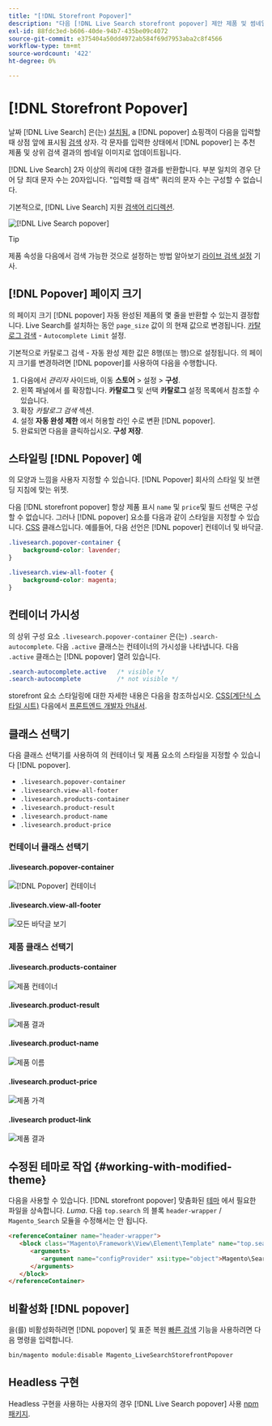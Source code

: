 ```yaml
---
title: "[!DNL Storefront Popover]"
description: "다음 [!DNL Live Search storefront popover] 제안 제품 및 썸네일을 동적으로 반환합니다."
exl-id: 88fdc3ed-b606-40de-94b7-435be09c4072
source-git-commit: e375404a50dd4972ab584f69d7953aba2c8f4566
workflow-type: tm+mt
source-wordcount: '422'
ht-degree: 0%

---
```


# [!DNL Storefront Popover]

날짜 [!DNL Live Search] 은(는) [설치됨](install.md), a [!DNL popover] 쇼핑객이 다음을 입력할 때 상점 앞에 표시됨 [검색](https://experienceleague.adobe.com/docs/commerce-admin/catalog/catalog/search/search.html#quick-search) 상자. 각 문자를 입력한 상태에서 [!DNL popover] 는 추천 제품 및 상위 검색 결과의 썸네일 이미지로 업데이트됩니다.

[!DNL Live Search] 2자 이상의 쿼리에 대한 결과를 반환합니다. 부분 일치의 경우 단어 당 최대 문자 수는 20자입니다. &quot;입력할 때 검색&quot; 쿼리의 문자 수는 구성할 수 없습니다.

기본적으로, [!DNL Live Search] 지원 [검색어 리디렉션](https://experienceleague.adobe.com/docs/commerce-admin/catalog/catalog/search/search-terms.html).

![[!DNL Live Search popover]](assets/storefront-search-as-you-type.png)

>[!TIP]
>
>제품 속성을 다음에서 검색 가능한 것으로 설정하는 방법 알아보기 [라이브 검색 설정](workspace.md) 기사.

## [!DNL Popover] 페이지 크기

의 페이지 크기 [!DNL popover] 자동 완성된 제품의 몇 줄을 반환할 수 있는지 결정합니다. Live Search를 설치하는 동안 `page_size` 값이 의 현재 값으로 변경됩니다. [카탈로그 검색](https://experienceleague.adobe.com/docs/commerce-admin/config/catalog/catalog.html) - `Autocomplete Limit` 설정.

기본적으로 카탈로그 검색 - 자동 완성 제한 값은 8행(또는 행)으로 설정됩니다. 의 페이지 크기를 변경하려면 [!DNL popover]를 사용하여 다음을 수행합니다.

1. 다음에서 *관리자* 사이드바, 이동 **스토어** > 설정 > **구성**.
1. 왼쪽 패널에서 를 확장합니다. **카탈로그** 및 선택 **카탈로그** 설정 목록에서 참조할 수 있습니다.
1. 확장 *카탈로그 검색* 섹션.
1. 설정 **자동 완성 제한** 에서 허용할 라인 수로 변환 [!DNL popover].
1. 완료되면 다음을 클릭하십시오. **구성 저장**.

## 스타일링 [!DNL Popover] 예

의 모양과 느낌을 사용자 지정할 수 있습니다. [!DNL Popover] 회사의 스타일 및 브랜딩 지침에 맞는 위젯.

다음 [!DNL storefront popover] 항상 제품 표시 `name` 및 `price`및 필드 선택은 구성할 수 없습니다. 그러나 [!DNL popover] 요소를 다음과 같이 스타일을 지정할 수 있습니다. [CSS](https://developer.adobe.com/commerce/frontend-core/guide/css/) 클래스입니다. 예를들어, 다음 선언은 [!DNL popover] 컨테이너 및 바닥글.

```css
.livesearch.popover-container {
    background-color: lavender;
}

.livesearch.view-all-footer {
    background-color: magenta;
}
```

## 컨테이너 가시성

의 상위 구성 요소 `.livesearch.popover-container` 은(는) `.search-autocomplete`.  다음 `.active` 클래스는 컨테이너의 가시성을 나타냅니다. 다음 `.active` 클래스는 [!DNL popover] 열려 있습니다.

```css
.search-autocomplete.active   /* visible */
.search-autocomplete          /* not visible */
```

storefront 요소 스타일링에 대한 자세한 내용은 다음을 참조하십시오. [CSS(계단식 스타일 시트)](https://developer.adobe.com/commerce/frontend-core/guide/css/) 다음에서 [프론트엔드 개발자 안내서](https://developer.adobe.com/commerce/frontend-core/guide/).

## 클래스 선택기

다음 클래스 선택기를 사용하여 의 컨테이너 및 제품 요소의 스타일을 지정할 수 있습니다 [!DNL popover].

- `.livesearch.popover-container`
- `.livesearch.view-all-footer`
- `.livesearch.products-container`
- `.livesearch.product-result`
- `.livesearch.product-name`
- `.livesearch.product-price`

### 컨테이너 클래스 선택기

#### .livesearch.popover-container

![[!DNL Popover] 컨테이너](assets/livesearch-popover-container.png)

#### .livesearch.view-all-footer

![모든 바닥글 보기](assets/livesearch-view-all-footer.png)

### 제품 클래스 선택기

#### .livesearch.products-container

![제품 컨테이너](assets/livesearch-product-container.png)

#### .livesearch.product-result

![제품 결과](assets/livesearch-product-result.png)

#### .livesearch.product-name

![제품 이름](assets/livesearch-product-name.png)

#### .livesearch.product-price

![제품 가격](assets/livesearch-product-price.png)

#### .livesearch product-link

![제품 결과](assets/livesearch-product-link.png)

## 수정된 테마로 작업 {#working-with-modified-theme}

다음을 사용할 수 있습니다. [!DNL storefront popover] 맞춤화된 [테마](https://developer.adobe.com/commerce/frontend-core/guide/themes/) 에서 필요한 파일을 상속합니다. *Luma*. 다음 `top.search` 의 블록 `header-wrapper` / `Magento_Search` 모듈을 수정해서는 안 됩니다.

```html
<referenceContainer name="header-wrapper">
   <block class="Magento\Framework\View\Element\Template" name="top.search" as="topSearch" template="Magento_Search::form.mini.phtml">
      <arguments>
         <argument name="configProvider" xsi:type="object">Magento\Search\ViewModel\ConfigProvider</argument>
      </arguments>
   </block>
</referenceContainer>
```

## 비활성화 [!DNL popover]

을(를) 비활성화하려면 [!DNL popover] 및 표준 복원 [빠른 검색](https://experienceleague.adobe.com/docs/commerce-admin/catalog/catalog/search/search.html#quick-search) 기능을 사용하려면 다음 명령을 입력합니다.

```bash
bin/magento module:disable Magento_LiveSearchStorefrontPopover
```

## Headless 구현

Headless 구현을 사용하는 사용자의 경우 [!DNL Live Search popover] 사용 [npm 패키지](https://www.npmjs.com/package/@magento/ds-livesearch-storefront-utils).
